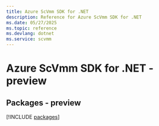 ```yaml
---
title: Azure ScVmm SDK for .NET
description: Reference for Azure ScVmm SDK for .NET
ms.date: 05/27/2025
ms.topic: reference
ms.devlang: dotnet
ms.service: scvmm
---
```

# Azure ScVmm SDK for .NET - preview
## Packages - preview
[!INCLUDE [packages](scvmm-index.md)]